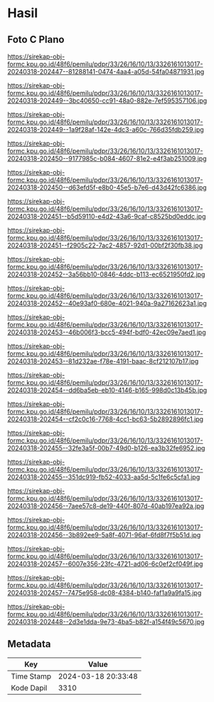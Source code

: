 # Hasil

## Foto C Plano

https://sirekap-obj-formc.kpu.go.id/48f6/pemilu/pdpr/33/26/16/10/13/3326161013017-20240318-202447--81288141-0474-4aa4-a05d-54fa04871931.jpg

https://sirekap-obj-formc.kpu.go.id/48f6/pemilu/pdpr/33/26/16/10/13/3326161013017-20240318-202449--3bc40650-cc91-48a0-882e-7ef595357106.jpg

https://sirekap-obj-formc.kpu.go.id/48f6/pemilu/pdpr/33/26/16/10/13/3326161013017-20240318-202449--1a9f28af-142e-4dc3-a60c-766d35fdb259.jpg

https://sirekap-obj-formc.kpu.go.id/48f6/pemilu/pdpr/33/26/16/10/13/3326161013017-20240318-202450--9177985c-b084-4607-81e2-e4f3ab251009.jpg

https://sirekap-obj-formc.kpu.go.id/48f6/pemilu/pdpr/33/26/16/10/13/3326161013017-20240318-202450--d63efd5f-e8b0-45e5-b7e6-d43d42fc6386.jpg

https://sirekap-obj-formc.kpu.go.id/48f6/pemilu/pdpr/33/26/16/10/13/3326161013017-20240318-202451--b5d59110-e4d2-43a6-9caf-c8525bd0eddc.jpg

https://sirekap-obj-formc.kpu.go.id/48f6/pemilu/pdpr/33/26/16/10/13/3326161013017-20240318-202451--f2905c22-7ac2-4857-92d1-00bf2f30fb38.jpg

https://sirekap-obj-formc.kpu.go.id/48f6/pemilu/pdpr/33/26/16/10/13/3326161013017-20240318-202452--3a56bb10-0846-4ddc-b113-ec6521950fd2.jpg

https://sirekap-obj-formc.kpu.go.id/48f6/pemilu/pdpr/33/26/16/10/13/3326161013017-20240318-202452--40e93af0-680e-4021-940a-9a27162623a1.jpg

https://sirekap-obj-formc.kpu.go.id/48f6/pemilu/pdpr/33/26/16/10/13/3326161013017-20240318-202453--46b006f3-bcc5-494f-bdf0-42ec09e7aed1.jpg

https://sirekap-obj-formc.kpu.go.id/48f6/pemilu/pdpr/33/26/16/10/13/3326161013017-20240318-202453--81d232ae-f78e-4191-baac-8cf212107b17.jpg

https://sirekap-obj-formc.kpu.go.id/48f6/pemilu/pdpr/33/26/16/10/13/3326161013017-20240318-202454--dd6ba5eb-eb10-4146-b165-998d0c13b45b.jpg

https://sirekap-obj-formc.kpu.go.id/48f6/pemilu/pdpr/33/26/16/10/13/3326161013017-20240318-202454--cf2c0c16-7768-4cc1-bc63-5b2892896fc1.jpg

https://sirekap-obj-formc.kpu.go.id/48f6/pemilu/pdpr/33/26/16/10/13/3326161013017-20240318-202455--32fe3a5f-00b7-49d0-b126-ea3b32fe6952.jpg

https://sirekap-obj-formc.kpu.go.id/48f6/pemilu/pdpr/33/26/16/10/13/3326161013017-20240318-202455--351dc919-fb52-4033-aa5d-5c1fe6c5cfa1.jpg

https://sirekap-obj-formc.kpu.go.id/48f6/pemilu/pdpr/33/26/16/10/13/3326161013017-20240318-202456--7aee57c8-de19-440f-807d-40ab197ea92a.jpg

https://sirekap-obj-formc.kpu.go.id/48f6/pemilu/pdpr/33/26/16/10/13/3326161013017-20240318-202456--3b892ee9-5a8f-4071-96af-6fd8f7f5b51d.jpg

https://sirekap-obj-formc.kpu.go.id/48f6/pemilu/pdpr/33/26/16/10/13/3326161013017-20240318-202457--6007e356-23fc-4721-ad06-6c0ef2cf049f.jpg

https://sirekap-obj-formc.kpu.go.id/48f6/pemilu/pdpr/33/26/16/10/13/3326161013017-20240318-202457--7475e958-dc08-4384-b140-faf1a9a9fa15.jpg

https://sirekap-obj-formc.kpu.go.id/48f6/pemilu/pdpr/33/26/16/10/13/3326161013017-20240318-202448--2d3e1dda-9e73-4ba5-b82f-a154f49c5670.jpg


## Metadata

| Key        | Value               |
| ---------- | ------------------- |
| Time Stamp | 2024-03-18 20:33:48 |
| Kode Dapil | 3310                |



